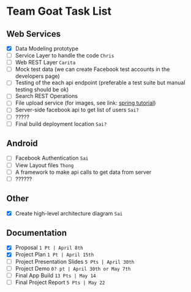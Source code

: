 # Team Goat Task List

## Web Services
- [x] Data Modeling prototype
- [ ] Service Layer to handle the code `Chris`
- [ ] Web REST Layer `Carita`
- [ ] Mock test data (we can create Facebook test accounts in the developers page)
- [ ] Testing of the each api endpoint (preferable a test suite but manual testing should be ok)
- [ ] Search REST Operations
- [ ] File upload service (for images, see link: [spring tutorial](https://spring.io/guides/gs/uploading-files/))
- [ ] Server-side facebook api to get list of users `Sai?`
- [ ] ?????
- [ ] Final build deployment location `Sai?`

## Android
- [ ] Facebook Authentication `Sai`
- [ ] View Layout files `Thong`
- [ ] A framework to make api calls to get data from server
- [ ] ??????

## Other
- [x] Create high-level architecture diagram `Sai`

## Documentation
- [x] Proposal `1 Pt | April 8th`
- [x] Project Plan `1 Pt | April 15th`
- [ ] Project Presentation Slides `5 Pts | April 30th`
- [ ] Project Demo `0? pt | April 30th or May 7th`
- [ ] Final App Build `13 Pts | May 14`
- [ ] Final Project Report `5 Pts | May 22`
